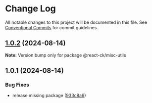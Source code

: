 # Change Log

All notable changes to this project will be documented in this file.
See [Conventional Commits](https://conventionalcommits.org) for commit guidelines.

## [1.0.2](https://github.com/abelflopes/react-ck/compare/@react-ck/misc-utils@1.0.1...@react-ck/misc-utils@1.0.2) (2024-08-14)

**Note:** Version bump only for package @react-ck/misc-utils





## 1.0.1 (2024-08-14)


### Bug Fixes

* release missing package ([933c8a6](https://github.com/abelflopes/react-ck/commit/933c8a63dc7d8b24c1e57a699526a238e4872531))

